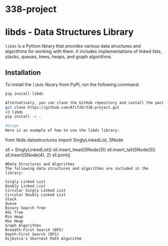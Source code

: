 # 338-project
# libds - Data Structures Library

`libds` is a Python library that provides various data structures and algorithms for working with them. It includes implementations of linked lists, stacks, queues, trees, heaps, and graph algorithms.

## Installation

To install the `libds` library from PyPI, run the following command:

```bash
pip install libds

Alternatively, you can clone the GitHub repository and install the package locally:
git clone https://github.com/Afif2K/338-project.git
cd libds
pip install -e .

#Usage
Here is an example of how to use the libds library:
```
from libds.datastructures import SinglyLinkedList, SNode

sll = SinglyLinkedList()
sll.insert_head(SNode(3))
sll.insert_tail(SNode(5))
sll.insert(SNode(4), 2)
sll.print()
```
#Data Structures and Algorithms
The following data structures and algorithms are included in the library:

Singly Linked List
Doubly Linked List
Circular Singly Linked List
Circular Doubly Linked List
Stack
Queue
Binary Search Tree
AVL Tree
Min Heap
Max Heap
Graph Algorithms
Breadth-First Search (BFS)
Depth-First Search (DFS)
Dijkstra's Shortest Path Algorithm
